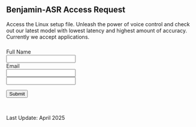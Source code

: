 <div class="trial-header">
	<h2 class="h2-headline">
		<span>Benjamin-ASR Access Request</span>
	</h2>
</div>

Access the Linux setup file. Unleash the power of voice control and check out our latest model with lowest latency and highest amount of accuracy. Currently we accept applications.

<div>
	<h3 class="contact-h3"></h3>
	<form id="accessForm" class="contact-form" method="POST" action="../php/trial-request.php">
		<div>
			<label class="contact-label" for="first-name">Full Name</label>
			<div class="contact-label-div">
				<input class="contact-input" id="name" name="name" type="text"  required="" autocomplete="name">
			</div>
		</div>
		<div>
			<label class="contact-label" for="email-name">Email</label>
			<div class="contact-label-div">
				<input class="contact-input" id="email" name="email" type="email" required="" autocomplete="email">
			</div>
		</div>
		<input type="hidden" id="platform" name="platform" value="linux">
		<input type="text" id="website" class="trial-website" name="website"/>
		<p id="trial-msg" class="trial-msg-ok"></p>
		<div class="contact-submit-div">
              <button class="contact-btn" type="submit">Submit</button>
        </div>
	</form>
</div>


 </br>

Last Update: April 2025

<script src="../js/trial-request.js"></script>